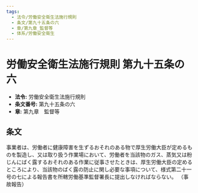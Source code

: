 ```yaml
---
tags:
  - 法令/労働安全衛生法施行規則
  - 条文/第九十五条の六
  - 章/第九章_監督等
  - 体系/労働安全衛生
---
```

# 労働安全衛生法施行規則 第九十五条の六

- **法令:** 労働安全衛生法施行規則
- **条文番号:** 第九十五条の六
- **章:** 第九章　監督等

## 条文
事業者は、労働者に健康障害を生ずるおそれのある物で厚生労働大臣が定めるものを製造し、又は取り扱う作業場において、労働者を当該物のガス、蒸気又は粉じんにばく露するおそれのある作業に従事させたときは、厚生労働大臣の定めるところにより、当該物のばく露の防止に関し必要な事項について、様式第二十一号の七による報告書を所轄労働基準監督署長に提出しなければならない。
（事故報告）

